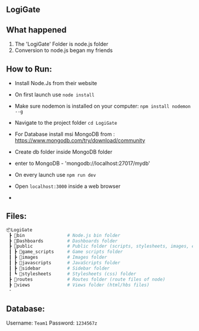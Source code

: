 ## LogiGate

## What happened

1. The 'LogiGate' Folder is node.js folder
2. Conversion to node.js began my friends

## How to Run:

- Install Node.Js from their website
- On first launch use `node install`
- Make sure nodemon is installed on your computer: `npm install nodemon --g`
- Navigate to the project folder `cd LogiGate`

- For Database install msi MongoDB from : https://www.mongodb.com/try/download/community
- Create db folder inside MongoDB folder
- enter to MongoDB - 'mongodb://localhost:27017/mydb'

- On every launch use `npm run dev`
- Open `localhost:3000` inside a web browser
-

## Files:

```bash
📦LogiGate
 ┣ 📂bin                # Node.js bin folder
 ┣ 📂Dashboards         # Dashboards folder
 ┣ 📂public             # Public folder (scripts, stylesheets, images, etc.)
 ┃ ┣ 📂game_scripts     # Game scripts folder
 ┃ ┣ 📂images           # Images folder
 ┃ ┣ 📂javascripts      # JavaScripts folder
 ┃ ┣ 📂sidebar          # Sidebar folder
 ┃ ┗ 📂stylesheets      # Stylesheets (css) folder
 ┣ 📂routes             # Routes folder (route files of node)
 ┣ 📂views              # Views folder (html/hbs files)
 -
```

## Database:

Username: `Team1`
Password: `1234567z`
